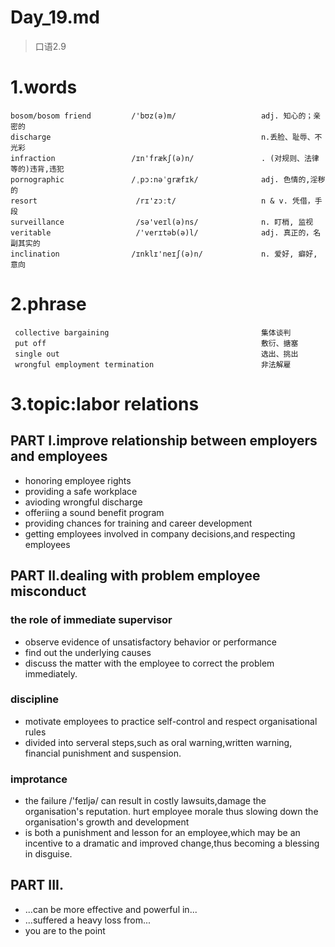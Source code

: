 # Day_19.md 
> 口语2.9
# 1.words
    bosom/bosom friend         /'bʊz(ə)m/                   adj. 知心的；亲密的
    discharge                                               n.丢脸、耻辱、不光彩
    infraction                 /ɪn'frækʃ(ə)n/               . (对规则、法律等的)违背,违犯
    pornographic               /ˌpɔ:nəˈgræfɪk/              adj. 色情的,淫秽的
    resort                      /rɪ'zɔːt/                   n & v. 凭借，手段
    surveillance                /sə'veɪl(ə)ns/              n. 盯梢, 监视
    veritable                   /'verɪtəb(ə)l/              adj. 真正的，名副其实的
    inclination                /ɪnklɪ'neɪʃ(ə)n/             n. 爱好, 癖好, 意向
# 2.phrase
     collective bargaining                                  集体谈判
     put off                                                敷衍、搪塞
     single out                                             选出、挑出
     wrongful employment termination                        非法解雇
 
# 3.topic:labor relations 
## PART I.improve relationship between employers and employees
- honoring employee rights
- providing a safe workplace
- avioding wrongful discharge
- offeriing a sound benefit program
- providing chances for training and career development
- getting employees involved in company decisions,and respecting employees

## PART II.dealing with problem employee misconduct
### the role of immediate supervisor
- observe evidence of unsatisfactory behavior or performance
- find out the underlying causes
- discuss the matter with the employee to correct the problem immediately.

### discipline
- motivate employees to practice self-control and respect organisational
rules
- divided into serveral steps,such as oral warning,written warning,
financial punishment 
and suspension.

### improtance
- the failure /'feɪljə/ can result in costly lawsuits,damage the 
organisation's reputation.
hurt employee morale
thus slowing down the 
organisation's growth
and development
- is both a punishment and lesson for an employee,which may be 
an incentive to a dramatic 
and improved change,thus
becoming a blessing in 
disguise.

## PART III.
- ...can be more effective and powerful in...
- ...suffered a heavy loss from...
- you are to the point







